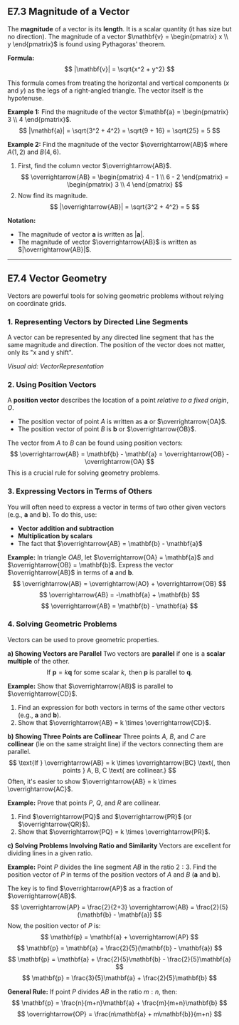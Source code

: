 ## E7.3 Magnitude of a Vector

The **magnitude** of a vector is its **length**. It is a scalar quantity (it has size but no direction). The magnitude of a vector $\mathbf{v} = \begin{pmatrix} x \\ y \end{pmatrix}$ is found using Pythagoras' theorem.

**Formula:**
$$ |\mathbf{v}| = \sqrt{x^2 + y^2} $$

This formula comes from treating the horizontal and vertical components ($x$ and $y$) as the legs of a right-angled triangle. The vector itself is the hypotenuse.

**Example 1:** Find the magnitude of the vector $\mathbf{a} = \begin{pmatrix} 3 \\ 4 \end{pmatrix}$.
$$ |\mathbf{a}| = \sqrt{3^2 + 4^2} = \sqrt{9 + 16} = \sqrt{25} = 5 $$

**Example 2:** Find the magnitude of the vector $\overrightarrow{AB}$ where $A(1, 2)$ and $B(4, 6)$.
1.  First, find the column vector $\overrightarrow{AB}$.
    $$ \overrightarrow{AB} = \begin{pmatrix} 4 - 1 \\ 6 - 2 \end{pmatrix} = \begin{pmatrix} 3 \\ 4 \end{pmatrix} $$
2.  Now find its magnitude.
    $$ |\overrightarrow{AB}| = \sqrt{3^2 + 4^2} = 5 $$

**Notation:**
- The magnitude of vector $\mathbf{a}$ is written as $|\mathbf{a}|$.
- The magnitude of vector $\overrightarrow{AB}$ is written as $|\overrightarrow{AB}|$.

---

## E7.4 Vector Geometry

Vectors are powerful tools for solving geometric problems without relying on coordinate grids.

### 1. Representing Vectors by Directed Line Segments

A vector can be represented by any directed line segment that has the same magnitude and direction. The position of the vector does not matter, only its "x and y shift".

*Visual aid: VectorRepresentation*

### 2. Using Position Vectors

A **position vector** describes the location of a point *relative to a fixed origin*, $O$.
- The position vector of point $A$ is written as $\mathbf{a}$ or $\overrightarrow{OA}$.
- The position vector of point $B$ is $\mathbf{b}$ or $\overrightarrow{OB}$.

The vector from $A$ to $B$ can be found using position vectors:
$$ \overrightarrow{AB} = \mathbf{b} - \mathbf{a} = \overrightarrow{OB} - \overrightarrow{OA} $$
This is a crucial rule for solving geometry problems.

### 3. Expressing Vectors in Terms of Others

You will often need to express a vector in terms of two other given vectors (e.g., $\mathbf{a}$ and $\mathbf{b}$). To do this, use:
- **Vector addition and subtraction**
- **Multiplication by scalars**
- The fact that $\overrightarrow{AB} = \mathbf{b} - \mathbf{a}$

**Example:** In triangle $OAB$, let $\overrightarrow{OA} = \mathbf{a}$ and $\overrightarrow{OB} = \mathbf{b}$. Express the vector $\overrightarrow{AB}$ in terms of $\mathbf{a}$ and $\mathbf{b}$.
$$ \overrightarrow{AB} = \overrightarrow{AO} + \overrightarrow{OB} $$
$$ \overrightarrow{AB} = -\mathbf{a} + \mathbf{b} $$
$$ \overrightarrow{AB} = \mathbf{b} - \mathbf{a} $$

### 4. Solving Geometric Problems

Vectors can be used to prove geometric properties.

**a) Showing Vectors are Parallel**
Two vectors are **parallel** if one is a **scalar multiple** of the other.
$$ \text{If } \mathbf{p} = k\mathbf{q} \text{ for some scalar } k, \text{ then } \mathbf{p} \text{ is parallel to } \mathbf{q}. $$

**Example:** Show that $\overrightarrow{AB}$ is parallel to $\overrightarrow{CD}$.
1.  Find an expression for both vectors in terms of the same other vectors (e.g., $\mathbf{a}$ and $\mathbf{b}$).
2.  Show that $\overrightarrow{AB} = k \times \overrightarrow{CD}$.

**b) Showing Three Points are Collinear**
Three points $A$, $B$, and $C$ are **collinear** (lie on the same straight line) if the vectors connecting them are parallel.
$$ \text{If } \overrightarrow{AB} = k \times \overrightarrow{BC} \text{, then points } A, B, C \text{ are collinear.} $$
Often, it's easier to show $\overrightarrow{AB} = k \times \overrightarrow{AC}$.

**Example:** Prove that points $P$, $Q$, and $R$ are collinear.
1.  Find $\overrightarrow{PQ}$ and $\overrightarrow{PR}$ (or $\overrightarrow{QR}$).
2.  Show that $\overrightarrow{PQ} = k \times \overrightarrow{PR}$.

**c) Solving Problems Involving Ratio and Similarity**
Vectors are excellent for dividing lines in a given ratio.

**Example:** Point $P$ divides the line segment $AB$ in the ratio $2:3$. Find the position vector of $P$ in terms of the position vectors of $A$ and $B$ ($\mathbf{a}$ and $\mathbf{b}$).

The key is to find $\overrightarrow{AP}$ as a fraction of $\overrightarrow{AB}$.
$$ \overrightarrow{AP} = \frac{2}{2+3} \overrightarrow{AB} = \frac{2}{5} (\mathbf{b} - \mathbf{a}) $$
Now, the position vector of $P$ is:
$$ \mathbf{p} = \mathbf{a} + \overrightarrow{AP} $$
$$ \mathbf{p} = \mathbf{a} + \frac{2}{5}(\mathbf{b} - \mathbf{a}) $$
$$ \mathbf{p} = \mathbf{a} + \frac{2}{5}\mathbf{b} - \frac{2}{5}\mathbf{a} $$
$$ \mathbf{p} = \frac{3}{5}\mathbf{a} + \frac{2}{5}\mathbf{b} $$

**General Rule:** If point $P$ divides $AB$ in the ratio $m:n$, then:
$$ \mathbf{p} = \frac{n}{m+n}\mathbf{a} + \frac{m}{m+n}\mathbf{b} $$
$$ \overrightarrow{OP} = \frac{n\mathbf{a} + m\mathbf{b}}{m+n} $$